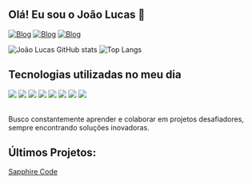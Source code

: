 ## Olá! Eu sou o João Lucas 👋
[![Blog](https://img.shields.io/badge/LinkedIn-0077B5?style=for-the-badge&logo=linkedin&logoColor=white)](https://co.linkedin.com)
[![Blog](https://img.shields.io/badge/Instagram-E4405F?style=for-the-badge&logo=instagram&logoColor=white)](https://www.instagram.com/joao_lucasdosanjos/)
[![Blog](https://img.shields.io/badge/Gmail-D14836?style=for-the-badge&logo=gmail&logoColor=white)](https://mail.google.com/mail/u/0/?hl=pt-BR#inbox)

![João Lucas GitHub stats](https://github-readme-stats.vercel.app/api?username=joao-lucas04&show_icons=true&theme=tokyonight)
![Top Langs](https://github-readme-stats.vercel.app/api/top-langs/?username=joao-lucas04&layout=compact&theme=tokyonight)

## Tecnologias utilizadas no meu dia
<div style="display: inline_block">
  <img aling="center" src="https://img.shields.io/badge/Dart-0175C2?style=for-the-badge&logo=dart&logoColor=white"/>
  <img aling="center" src="https://img.shields.io/badge/Flutter-02569B?style=for-the-badge&logo=flutter&logoColor=white"/> 
  <img aling="center" src="https://img.shields.io/badge/Java-ED8B00?style=for-the-badge&logo=openjdk&logoColor=white"/>
  <img aling="center" src="https://img.shields.io/badge/.NET-5C2D91?style=for-the-badge&logo=.net&logoColor=white"/>
  <img aling="center" src="https://img.shields.io/badge/C%23-239120?style=for-the-badge&logo=c-sharp&logoColor=white"/>
  <img aling="center" src="https://img.shields.io/badge/JavaScript-F7DF1E?style=for-the-badge&logo=javascript&logoColor=black"/> 
  <img aling="center" src="https://img.shields.io/badge/HTML5-E34F26?style=for-the-badge&logo=html5&logoColor=white"/>
  <img aling="center" src="https://img.shields.io/badge/CSS3-1572B6?style=for-the-badge&logo=css3&logoColor=white"/>
  
</div><br/>

Busco constantemente aprender e colaborar em projetos desafiadores, sempre encontrando soluções inovadoras.

## Últimos Projetos:
[Sapphire Code](https://github.com/sapphirecode001)
